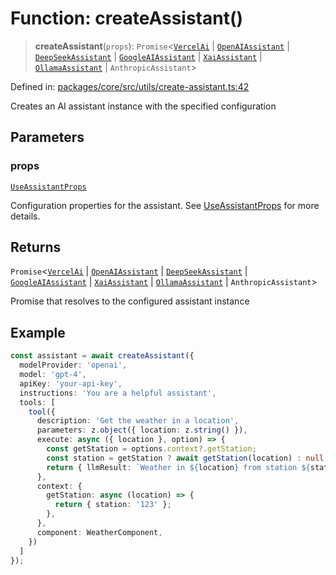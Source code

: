 # Function: createAssistant()

> **createAssistant**(`props`): `Promise`\<[`VercelAi`](../classes/VercelAi.md) \| [`OpenAIAssistant`](../classes/OpenAIAssistant.md) \| [`DeepSeekAssistant`](../classes/DeepSeekAssistant.md) \| [`GoogleAIAssistant`](../classes/GoogleAIAssistant.md) \| [`XaiAssistant`](../classes/XaiAssistant.md) \| [`OllamaAssistant`](../classes/OllamaAssistant.md) \| `AnthropicAssistant`\>

Defined in: [packages/core/src/utils/create-assistant.ts:42](https://github.com/GeoDaCenter/openassistant/blob/bf312b357cb340f1f76fa8b62441fb39bcbce0ce/packages/core/src/utils/create-assistant.ts#L42)

Creates an AI assistant instance with the specified configuration

## Parameters

### props

[`UseAssistantProps`](../type-aliases/UseAssistantProps.md)

Configuration properties for the assistant. See [UseAssistantProps](../type-aliases/UseAssistantProps.md) for more details.

## Returns

`Promise`\<[`VercelAi`](../classes/VercelAi.md) \| [`OpenAIAssistant`](../classes/OpenAIAssistant.md) \| [`DeepSeekAssistant`](../classes/DeepSeekAssistant.md) \| [`GoogleAIAssistant`](../classes/GoogleAIAssistant.md) \| [`XaiAssistant`](../classes/XaiAssistant.md) \| [`OllamaAssistant`](../classes/OllamaAssistant.md) \| `AnthropicAssistant`\>

Promise that resolves to the configured assistant instance

## Example

```ts
const assistant = await createAssistant({
  modelProvider: 'openai',
  model: 'gpt-4',
  apiKey: 'your-api-key',
  instructions: 'You are a helpful assistant',
  tools: [
    tool({
      description: 'Get the weather in a location',
      parameters: z.object({ location: z.string() }),
      execute: async ({ location }, option) => {
        const getStation = options.context?.getStation;
        const station = getStation ? await getStation(location) : null;
        return { llmResult: `Weather in ${location} from station ${station}.` };
      },
      context: {
        getStation: async (location) => {
          return { station: '123' };
        },
      },
      component: WeatherComponent,
    })
  ]
});
